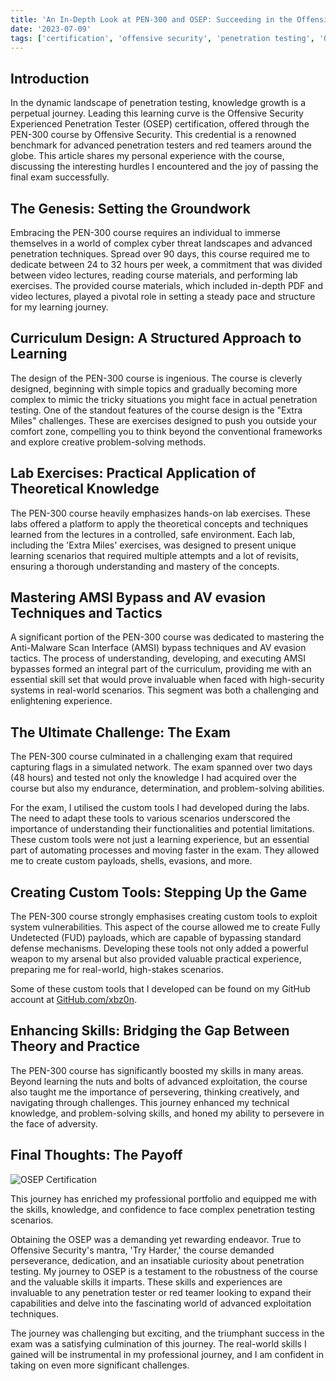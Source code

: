 ```yaml
---
title: 'An In-Depth Look at PEN-300 and OSEP: Succeeding in the Offensive Security Path'
date: '2023-07-09'
tags: ['certification', 'offensive security', 'penetration testing', 'OSEP']
---
```


## Introduction

In the dynamic landscape of penetration testing, knowledge growth is a perpetual journey. Leading this learning curve is the Offensive Security Experienced Penetration Tester (OSEP) certification, offered through the PEN-300 course by Offensive Security. This credential is a renowned benchmark for advanced penetration testers and red teamers around the globe. This article shares my personal experience with the course, discussing the interesting hurdles I encountered and the joy of passing the final exam successfully.

## The Genesis: Setting the Groundwork

Embracing the PEN-300 course requires an individual to immerse themselves in a world of complex cyber threat landscapes and advanced penetration techniques. Spread over 90 days, this course required me to dedicate between 24 to 32 hours per week, a commitment that was divided between video lectures, reading course materials, and performing lab exercises. The provided course materials, which included in-depth PDF and video lectures, played a pivotal role in setting a steady pace and structure for my learning journey.

## Curriculum Design: A Structured Approach to Learning

The design of the PEN-300 course is ingenious. The course is cleverly designed, beginning with simple topics and gradually becoming more complex to mimic the tricky situations you might face in actual penetration testing. One of the standout features of the course design is the "Extra Miles" challenges. These are exercises designed to push you outside your comfort zone, compelling you to think beyond the conventional frameworks and explore creative problem-solving methods.

## Lab Exercises: Practical Application of Theoretical Knowledge

The PEN-300 course heavily emphasizes hands-on lab exercises. These labs offered a platform to apply the theoretical concepts and techniques learned from the lectures in a controlled, safe environment. Each lab, including the 'Extra Miles' exercises, was designed to present unique learning scenarios that required multiple attempts and a lot of revisits, ensuring a thorough understanding and mastery of the concepts.

## Mastering AMSI Bypass and AV evasion Techniques and Tactics

A significant portion of the PEN-300 course was dedicated to mastering the Anti-Malware Scan Interface (AMSI) bypass techniques and AV evasion tactics. The process of understanding, developing, and executing AMSI bypasses formed an integral part of the curriculum, providing me with an essential skill set that would prove invaluable when faced with high-security systems in real-world scenarios. This segment was both a challenging and enlightening experience.

## The Ultimate Challenge: The Exam

The PEN-300 course culminated in a challenging exam that required capturing flags in a simulated network. The exam spanned over two days (48 hours) and tested not only the knowledge I had acquired over the course but also my endurance, determination, and problem-solving abilities.

For the exam, I utilised the custom tools I had developed during the labs. The need to adapt these tools to various scenarios underscored the importance of understanding their functionalities and potential limitations. These custom tools were not just a learning experience, but an essential part of automating processes and moving faster in the exam. They allowed me to create custom payloads, shells, evasions, and more.

## Creating Custom Tools: Stepping Up the Game

The PEN-300 course strongly emphasises creating custom tools to exploit system vulnerabilities. This aspect of the course allowed me to create Fully Undetected (FUD) payloads, which are capable of bypassing standard defense mechanisms. Developing these tools not only added a powerful weapon to my arsenal but also provided valuable practical experience, preparing me for real-world, high-stakes scenarios.

Some of these custom tools that I developed can be found on my GitHub account at [GitHub.com/xbz0n](https://github.com/xbz0n).

## Enhancing Skills: Bridging the Gap Between Theory and Practice

The PEN-300 course has significantly boosted my skills in many areas. Beyond learning the nuts and bolts of advanced exploitation, the course also taught me the importance of persevering, thinking creatively, and navigating through challenges. This journey enhanced my technical knowledge, and problem-solving skills, and honed my ability to persevere in the face of adversity.

## Final Thoughts: The Payoff

![OSEP Certification](/images/osep-certification.jpeg)

This journey has enriched my professional portfolio and equipped me with the skills, knowledge, and confidence to face complex penetration testing scenarios.

Obtaining the OSEP was a demanding yet rewarding endeavor. True to Offensive Security's mantra, 'Try Harder,' the course demanded perseverance, dedication, and an insatiable curiosity about penetration testing. My journey to OSEP is a testament to the robustness of the course and the valuable skills it imparts. These skills and experiences are invaluable to any penetration tester or red teamer looking to expand their capabilities and delve into the fascinating world of advanced exploitation techniques.

The journey was challenging but exciting, and the triumphant success in the exam was a satisfying culmination of this journey. The real-world skills I gained will be instrumental in my professional journey, and I am confident in taking on even more significant challenges. 
